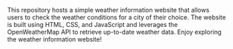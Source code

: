 This repository hosts a simple weather information website that allows users to check the weather conditions for a city of their choice. The website is built using HTML, CSS, and JavaScript and leverages the OpenWeatherMap API to retrieve up-to-date weather data.
Enjoy exploring the weather information website!
